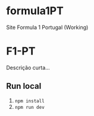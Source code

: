 # formula1PT
Site Formula 1 Portugal (Working)

# F1-PT

Descrição curta...

## Run local
1. `npm install`
2. `npm run dev`
